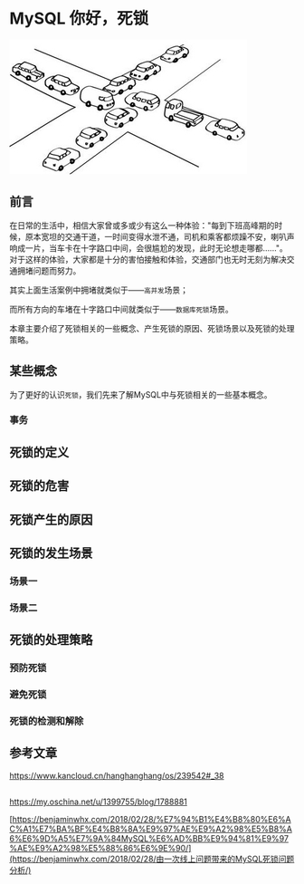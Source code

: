 # MySQL 你好，死锁

![](./images/deadlock-1.jpg)

## 前言

在日常的生活中，相信大家曾或多或少有这么一种体验："每到下班高峰期的时候，原本宽坦的交通干道，一时间变得水泄不通，司机和乘客都烦躁不安，喇叭声响成一片，当车卡在十字路口中间，会很尴尬的发现，此时无论想走哪都…..."。对于这样的体验，大家都是十分的害怕接触和体验，交通部门也无时无刻为解决交通拥堵问题而努力。

其实上面生活案例中拥堵就类似于——`高并发`场景；

而所有方向的车堵在十字路口中间就类似于——`数据库死锁`场景。

本章主要介绍了死锁相关的一些概念、产生死锁的原因、死锁场景以及死锁的处理策略。



## 某些概念

为了更好的认识`死锁`，我们先来了解MySQL中与死锁相关的一些基本概念。

### 事务







## 死锁的定义











## 死锁的危害



## 死锁产生的原因





## 死锁的发生场景

### 场景一



### 场景二



## 死锁的处理策略

### 预防死锁



### 避免死锁



### 死锁的检测和解除



## 参考文章

https://www.kancloud.cn/hanghanghang/os/239542#_38







## 



https://my.oschina.net/u/1399755/blog/1788881



[https://benjaminwhx.com/2018/02/28/%E7%94%B1%E4%B8%80%E6%AC%A1%E7%BA%BF%E4%B8%8A%E9%97%AE%E9%A2%98%E5%B8%A6%E6%9D%A5%E7%9A%84MySQL%E6%AD%BB%E9%94%81%E9%97%AE%E9%A2%98%E5%88%86%E6%9E%90/](https://benjaminwhx.com/2018/02/28/由一次线上问题带来的MySQL死锁问题分析/)